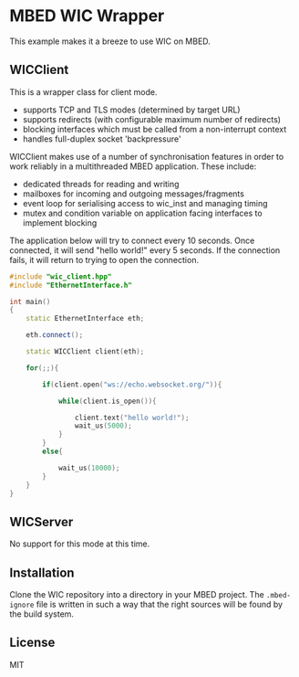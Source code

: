MBED WIC Wrapper
================

This example makes it a breeze to use WIC on MBED.

## WICClient

This is a wrapper class for client mode.

- supports TCP and TLS modes (determined by target URL)
- supports redirects (with configurable maximum number of redirects)
- blocking interfaces which must be called from a non-interrupt
  context
- handles full-duplex socket 'backpressure'

WICClient makes use of a number of synchronisation features in
order to work reliably in a multithreaded MBED application. These
include:

- dedicated threads for reading and writing
- mailboxes for incoming and outgoing messages/fragments
- event loop for serialising access to wic_inst and managing timing
- mutex and condition variable on application facing interfaces to
  implement blocking

The application below will try to connect every 10 seconds. Once connected, it will
send "hello world!" every 5 seconds. If the connection fails, it will return
to trying to open the connection.

~~~ c++
#include "wic_client.hpp"
#include "EthernetInterface.h"

int main()
{
    static EthernetInterface eth;

    eth.connect();

    static WICClient client(eth);

    for(;;){

        if(client.open("ws://echo.websocket.org/")){

            while(client.is_open()){

                client.text("hello world!");
                wait_us(5000);
            }        
        }
        else{

            wait_us(10000);
        }
    }
}
~~~

## WICServer

No support for this mode at this time.

## Installation

Clone the WIC repository into a directory in your MBED project.
The `.mbed-ignore` file is written in such a way that the right sources
will be found by the build system.

## License

MIT

